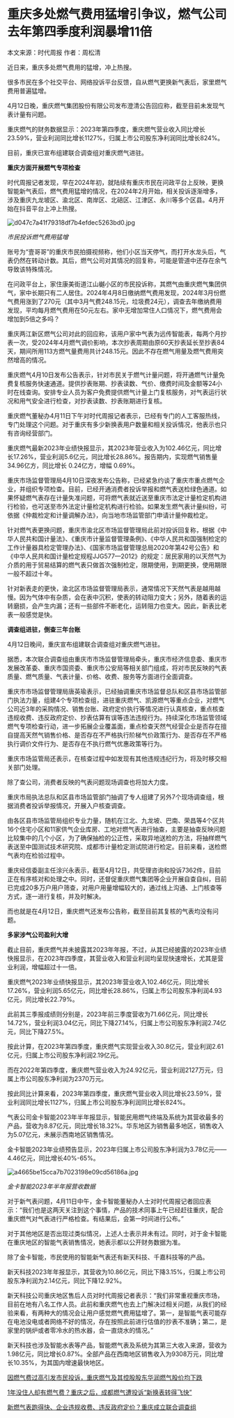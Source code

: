 # 重庆多处燃气费用猛增引争议，燃气公司去年第四季度利润暴增11倍

本文来源：时代周报 作者：周松清

近日来，重庆多处燃气费用的猛增，冲上热搜。

很多市民在多个社交平台、网络投诉平台反馈，自从燃气更换新气表后，家里燃气费用普遍猛增。

4月12日晚，重庆燃气集团股份有限公司发布澄清公告回应称，截至目前未发现气表计量有问题。

重庆燃气的财务数据显示：2023年第四季度，重庆燃气营业收入同比增长23.59%，营业利润同比增长1127%，归属上市公司股东净利润同比增长824%。

目前，重庆已宣布组建联合调查组对重庆燃气进驻。

**重庆方面开展燃气专项检查**

时代周报记者发现，早在2024年初，就陆续有重庆市民在问政平台上反映，更换智能新气表后，燃气费用猛增的情况，在2024年2月开始，相关投诉逐渐增多，涉及重庆九龙坡区、渝北区、南岸区、北碚区、江津区、永川等多个区县。4月开始在抖音平台上冲上热搜。

![d047c7a41f79318df7b4efdec5263bd0.jpg](https://raw.githubusercontent.com/qqhsx/qqnews_image/main/2024/04/17/重庆多处燃气费用猛增引争议，燃气公司去年第四季度利润暴增11倍/d047c7a41f79318df7b4efdec5263bd0.jpg)

_市民投诉燃气费用猛增_

账号为“壹哥哥”的重庆市民拍摄视频称，他们小区当天停气，而打开水龙头后，气表仍然在转动计数。其后，燃气公司对其情况的回复称，可能是管道中还存在余气导致该特殊情况。

在问政平台上，家住康美街道江山樾小区的市民投诉称，其燃气由重庆燃气集团供气，家中长期只有二人居住。2024年4月8日缴纳燃气费用发现，2024年3月份燃气费用涨到了270元（其中3月气费248.15元，垃圾费24元），调查去年缴纳费用发现，平均每月燃气费用在50元左右。家中无增加常住人口情况下，燃气费用会增加到5倍之多吗？

重庆两江新区燃气公司对此的回应称，该用户家中气表为远传智能表，每两个月抄表一次，受2024年4月燃气调价影响，本次抄表周期由原60天抄表延长至抄表84天，期间所用113方燃气量费用共计248.15元。因此不存在燃气用量及燃气费用突然增高的情况。

重庆燃气4月10日发布公告表示，针对市民关于燃气计量问题，将开通燃气计量免费复核服务快速通道。提供抄表账期、抄表读数、气价、缴费时间及金额等24小时在线查询。安排专业人员为客户免费提供燃气计量上门复核服务，对气表运行状况和用气安全进行检查，对抄表读数、抄表账期进行复核。

重庆燃气董秘办4月11日下午对时代周报记者表示，已经有专门的人工客服热线，专门处理这个问题。对于重庆有多少新换表用户数量和相关投诉情况，他表示也只有咨询经营部门。

重庆燃气最新2023年业绩快报显示，其2023年营业收入为102.46亿元，同比增长17.26%，营业利润5.6亿元，同比增长28.86%。报告期内，实现燃气销售量34.96亿方，同比增长
0.24亿方，增幅 0.69%。

重庆市场监督管理局4月10日深夜发布公告称，已经紧急约谈了重庆市重点燃气企业，并组织专项检查。目前，已经开通消费者投诉举报和燃气表送检绿色通道。如果怀疑燃气表存在计量失准问题，可将燃气表就近送至重庆市法定计量检定机构进行检验，也可送至市外法定计量检定机构进行检验。如果发生燃气表计量纠纷，可依据《仲裁检定和计量调解办法》，向当地市场监管部门申请计量仲裁检定。

针对燃气表更换问题，重庆市渝北区市场监督管理局此前对投诉回复称，根据《中华人民共和国计量法》、《重庆市计量监督管理条例》、《中华人民共和国强制检定的工作计量器具检定管理办法》、《国家市场监督管理总局2020年第42号公告》和《中华人民共和国计量检定规程JJG577—2012》的规定：居民家用的以天然气为介质的用于贸易结算的燃气表只做首次强制检定，限期使用，到期更换，使用期限一般不超过十年。

针对新表走的更快，渝北区市场监督管理局表示，通常情况下天然气表是越用越慢。因为气体中有杂质，会在表中沉积，使表的转动阻力变大；另外，随着表的运转磨损，会产生内漏；还有一些部件不断老化，运转阻力也变大。因此，新表比老表一般感觉是快。

**调查组进驻，倒查三年台账**

4月12日晚间，重庆宣布组建联合调查组对重庆燃气进驻。

据悉，本次联合调查组由重庆市市场监督管理局牵头，重庆市经济信息委、重庆市发展改革委、重庆市国资委、重庆市公安局等相关部门组成，将对市民反映的气表质量、燃气质量、气表计量、价格、收费、服务等方面进行全面调查。

重庆市市场监督管理局唐英瑜表示，已经抽调重庆市场监督总队和区县市场监管部门执法力量，组建4个专项检查组，进驻重庆燃气、凯源燃气等重点企业，对燃气公司近3年的采购情况、销售台账、政府定价执行等情况进行认真核查，重点核查违规收费、违反政府定价、抄表估算有误等违法违规行为。持续深化市场监管领域燃气专项检查行动，进一步拓展企业覆盖面，重点检查天然气经营企业是否存在擅自提高天然气销售价格、是否存在不严格执行阶梯气价政策行为、是否存在不严格执行调价文件行为、是否存在不执行燃气优惠政策等行为。

重庆市场监管局还表示，在核查过程中如发现有其他违规违纪行为，将及时移交相关部门处理。

除了查公司，消费者反映的气表问题现场调查也将加大力度。

重庆市局执法总队和区县市场监管部门抽调了专人组建了另外7个现场调查组，根据消费者投诉举报情况，开展入户核查调查。

由各区县市场监管局组织专业力量，随机在江北、九龙坡、巴南、荣昌等4个区共16个住宅小区和11家供气企业库房、工地对燃气表进行抽查，主要是抽查反映问题比较集中的几个小区，为了确保抽检的公正性，采取异地送检的方法，将抽样燃气表送至中国测试技术研究院、成都市计量检定测试院进行检定。目前来看，送检燃气表均在检验过程中。

重庆经信委副主任涂兴永表示，截至4月12日，共受理咨询和投诉7362件，目前正在有序核对和处理之中。同时，还督促重庆燃气集团等企业开展自查自纠，目前已完成20多万户用户筛查，对用户用量增幅较大的，通过线上沟通、上门核查等方式，逐一进行复核，并及时解决。

而也就是在4月12日，重庆燃气还发布公告称，截至目前其复核的气表均没有问题。

**多家涉气公司盈利大增**

截止目前，重庆燃气并未披露其2023年年报，不过，从其已经披露的2023年业绩快报显示，在2023年四季度，其营业收入和营业利润均呈现快速增长，尤其是营业利润，增幅超过十一倍。

重庆燃气2023年业绩快报显示，其2023年营业收入102.46亿元，同比增长17.26%，营业利润5.65亿元，同比增长28.86%，归属上市公司股东净利润4.93亿元，同比增长22.79%。

此前其三季报成绩则分别是，2023年前三季度营收为71.66亿元，同比增长14.72%，营业利润3.04亿元，同比下降27.14%，归属上市公司股东净利润2.74亿元，同比下降27.5%。

按此计算，在2023年第四季度，重庆燃气实现营业收入30.8亿元，营业利润2.61亿元，归属上市公司股东净利润2.19亿元。

而在2022年第四季度，重庆燃气营业收入为24.92亿元，营业利润2127万元，归属上市公司股东净利润为2370万元。

按此同比计算来看，2023年第四季度，重庆燃气营业收入同比增长23.59%，营业利润同比增长1127%，归属上市公司股东净利润同比增长824%。

气表公司金卡智能2023年半年报显示，智能民用燃气终端及系统为其营收最多的产品，营收为8.87亿元，同比增长18.32%。华东地区为销售最多地区，销售收入为5.07亿元，未展示西南地区销售情况。

金卡智能2023年业绩预告显示，2023年归属上市公司股东净利润为3.78亿元——4.46亿元，同比增长40%-65%。

![a4665be15cca7b7023198e09cd56186a.jpg](https://raw.githubusercontent.com/qqhsx/qqnews_image/main/2024/04/17/重庆多处燃气费用猛增引争议，燃气公司去年第四季度利润暴增11倍/a4665be15cca7b7023198e09cd56186a.jpg)

_金卡智能2023年半年报营收数据_

对于新气表问题，4月11日中午，金卡智能董秘办人士对时代周报记者回应表示：“我们也是这两天关注到这个事情，产品的技术同事上午已经赶往重庆，配合重庆燃气对气表进行严格检查。有结果后，会第一时间进行公布。”

对于其他地区是否出现过类似情况，上述人士表示并未有过。同时，对于金卡智能在重庆地区的智能气表销售情况，她表示都以公开财务数据为准。

除了金卡智能，市民使用的智能新气表还有新天科技、千嘉科技等的产品。

新天科技2023年年报显示，其营收为10.86亿元，同比下降3.15%，归属上市公司股东净利润为2.14亿元，同比下降12.92%。

新天科技公司重庆地区售后人员对时代周报记者表示：“我们非常重视重庆市场，目前在地有八名工作人员。此前和重庆燃气也去上门解决过相关问题，从我们的经验来看，有两种大的情况会让用户感觉燃气费用猛增了。第一，是智能气表可能存在电池没电或者网络不好的情况，存在按照此前进行估值的抄表不准确；第二，是家里的锅炉或者零冷水的热水器，会一直烧水的情况。”

新天科技也涉及智能水表等产品，智能燃气表及系统为其第三大收入来源，营收为1.98亿元，同比增长0.87%。全部产品在西南地区销售收入为9308万元，同比增长10.35%，为其国内增速最快地区。

[因燃气费过高引发市民投诉，重庆燃气及其控股股东华润燃气股价均下跌](https://news.qq.com/rain/a/20240415A0A25500)

[1年没住人却有燃气费？重庆之后，成都燃气遭投诉“新换表转得飞快”](https://news.qq.com/rain/a/20240415A046MA00)

[新燃气表跑得快、企业违规收费、违反政府定价？重庆成立联合调查组](https://news.qq.com/rain/a/20240414A00Q2600)

